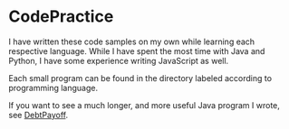 # CodePractice
I have written these code samples on my own while learning each respective language. While I have spent the most time with Java and Python, I have some experience writing JavaScript as well. 

Each small program can be found in the directory labeled according to programming language. 

If you want to see a much longer, and more useful Java program I wrote, see [DebtPayoff](https://github.com/aredshaw/DebtPayoff). 

